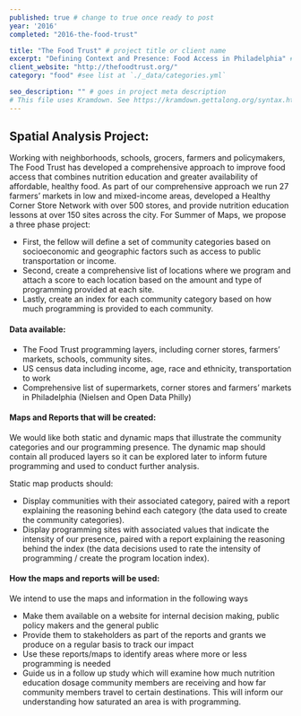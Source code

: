 ```yaml
---
published: true # change to true once ready to post
year: '2016'
completed: "2016-the-food-trust"

title: "The Food Trust" # project title or client name
excerpt: "Defining Context and Presence: Food Access in Philadelphia" # shows on project list page
client_website: "http://thefoodtrust.org/"
category: "food" #see list at `./_data/categories.yml`

seo_description: "" # goes in project meta description
# This file uses Kramdown. See https://kramdown.gettalong.org/syntax.html for syntax
---
```


## Spatial Analysis Project:
Working with neighborhoods, schools, grocers, farmers and policymakers, The Food Trust has developed a comprehensive approach to improve food access that combines nutrition education and greater availability of affordable, healthy food. As part of our comprehensive approach we run 27 farmers’ markets in low and mixed-income areas, developed a Healthy Corner Store Network with over 500 stores, and provide nutrition education lessons at over 150 sites across the city. For Summer of Maps, we propose a three phase project:
- First, the fellow will define a set of community categories based on socioeconomic and geographic factors such as access to public transportation or income.
- Second, create a comprehensive list of locations where we program and attach a score to each location based on the amount and type of programming provided at each site.
- Lastly, create an index for each community category based on how much programming is provided to each community.

#### Data available:
- The Food Trust programming layers, including corner stores, farmers’ markets, schools, community sites.
- US census data including income, age, race and ethnicity, transportation to work
- Comprehensive list of supermarkets, corner stores and farmers’ markets in Philadelphia (Nielsen and Open Data Philly)

#### Maps and Reports that will be created:
We would like both static and dynamic maps that illustrate the community categories and our programming presence. The dynamic map should contain all produced layers so it can be explored later to inform future programming and used to conduct further analysis.

Static map products should:
- Display communities with their associated category, paired with a report explaining the reasoning behind each category (the data used to create the community categories).
- Display programming sites with associated values that indicate the intensity of our presence, paired with a report explaining the reasoning behind the index (the data decisions used to rate the intensity of programming / create the program location index).

#### How the maps and reports will be used:
We intend to use the maps and information in the following ways
- Make them available on a website for internal decision making, public policy makers and the general public
- Provide them to stakeholders as part of the reports and grants we produce on a regular basis to track our impact
- Use these reports/maps to identify areas where more or less programming is needed
- Guide us in a follow up study which will examine how much nutrition education dosage community members are receiving and how far community members travel to certain destinations. This will inform our understanding how saturated an area is with programming.
